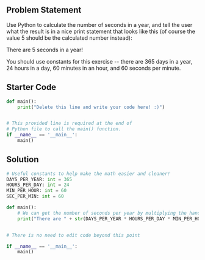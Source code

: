 ## Problem Statement

Use Python to calculate the number of seconds in a year, and tell the user what the result is in a nice print statement that looks like this (of course the value 5 should be the calculated number instead):

There are 5 seconds in a year!

You should use constants for this exercise -- there are 365 days in a year, 24 hours in a day, 60 minutes in an hour, and 60 seconds per minute.


## Starter Code

```py
def main():
    print("Delete this line and write your code here! :)")


# This provided line is required at the end of
# Python file to call the main() function.
if __name__ == '__main__':
    main()
```

## Solution

```py
# Useful constants to help make the math easier and cleaner!
DAYS_PER_YEAR: int = 365
HOURS_PER_DAY: int = 24
MIN_PER_HOUR: int = 60
SEC_PER_MIN: int = 60

def main():
    # We can get the number of seconds per year by multiplying the handy constants above!
    print("There are " + str(DAYS_PER_YEAR * HOURS_PER_DAY * MIN_PER_HOUR * SEC_PER_MIN) + " seconds in a year!")


# There is no need to edit code beyond this point

if __name__ == '__main__':
    main()
```